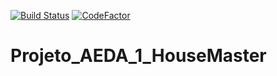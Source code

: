 [![Build Status](https://travis-ci.org/Sirze01/Projeto_AEDA_1_HouseMaster.svg?branch=main)](https://travis-ci.org/Sirze01/Projeto_AEDA_1_HouseMaster)
[![CodeFactor](https://www.codefactor.io/repository/github/sirze01/projeto_aeda_1_housemaster/badge/main)](https://www.codefactor.io/repository/github/sirze01/projeto_aeda_1_housemaster/overview/main)
# Projeto_AEDA_1_HouseMaster
